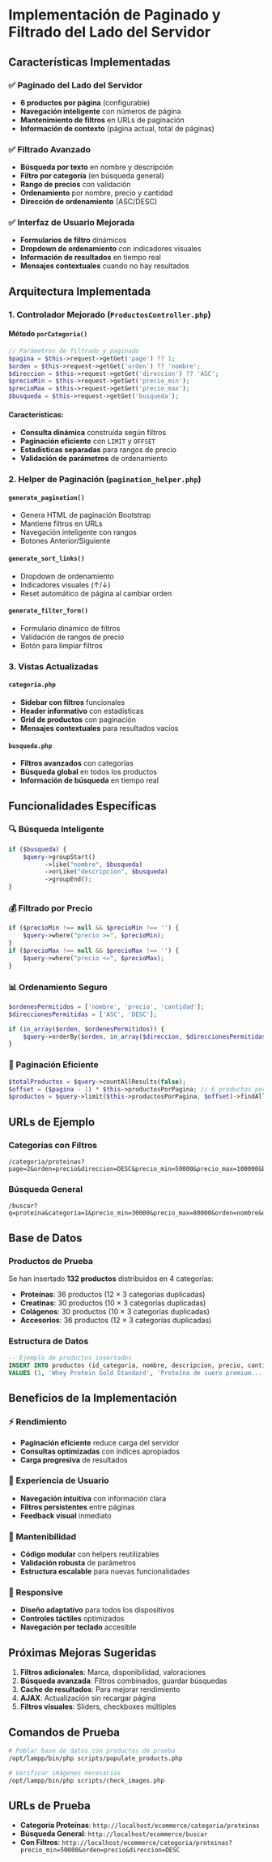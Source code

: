 # Implementación de Paginado y Filtrado del Lado del Servidor

## Características Implementadas

### ✅ Paginado del Lado del Servidor

- **6 productos por página** (configurable)
- **Navegación inteligente** con números de página
- **Mantenimiento de filtros** en URLs de paginación
- **Información de contexto** (página actual, total de páginas)

### ✅ Filtrado Avanzado

- **Búsqueda por texto** en nombre y descripción
- **Filtro por categoría** (en búsqueda general)
- **Rango de precios** con validación
- **Ordenamiento** por nombre, precio y cantidad
- **Dirección de ordenamiento** (ASC/DESC)

### ✅ Interfaz de Usuario Mejorada

- **Formularios de filtro** dinámicos
- **Dropdown de ordenamiento** con indicadores visuales
- **Información de resultados** en tiempo real
- **Mensajes contextuales** cuando no hay resultados

## Arquitectura Implementada

### 1. Controlador Mejorado (`ProductosController.php`)

#### Método `porCategoria()`

```php
// Parámetros de filtrado y paginado
$pagina = $this->request->getGet('page') ?? 1;
$orden = $this->request->getGet('orden') ?? 'nombre';
$direccion = $this->request->getGet('direccion') ?? 'ASC';
$precioMin = $this->request->getGet('precio_min');
$precioMax = $this->request->getGet('precio_max');
$busqueda = $this->request->getGet('busqueda');
```

#### Características:

- **Consulta dinámica** construida según filtros
- **Paginación eficiente** con `LIMIT` y `OFFSET`
- **Estadísticas separadas** para rangos de precio
- **Validación de parámetros** de ordenamiento

### 2. Helper de Paginación (`pagination_helper.php`)

#### `generate_pagination()`

- Genera HTML de paginación Bootstrap
- Mantiene filtros en URLs
- Navegación inteligente con rangos
- Botones Anterior/Siguiente

#### `generate_sort_links()`

- Dropdown de ordenamiento
- Indicadores visuales (↑/↓)
- Reset automático de página al cambiar orden

#### `generate_filter_form()`

- Formulario dinámico de filtros
- Validación de rangos de precio
- Botón para limpiar filtros

### 3. Vistas Actualizadas

#### `categoria.php`

- **Sidebar con filtros** funcionales
- **Header informativo** con estadísticas
- **Grid de productos** con paginación
- **Mensajes contextuales** para resultados vacíos

#### `busqueda.php`

- **Filtros avanzados** con categorías
- **Búsqueda global** en todos los productos
- **Información de búsqueda** en tiempo real

## Funcionalidades Específicas

### 🔍 Búsqueda Inteligente

```php
if ($busqueda) {
    $query->groupStart()
          ->like("nombre", $busqueda)
          ->orLike("descripcion", $busqueda)
          ->groupEnd();
}
```

### 💰 Filtrado por Precio

```php
if ($precioMin !== null && $precioMin !== '') {
    $query->where("precio >=", $precioMin);
}
if ($precioMax !== null && $precioMax !== '') {
    $query->where("precio <=", $precioMax);
}
```

### 📊 Ordenamiento Seguro

```php
$ordenesPermitidos = ['nombre', 'precio', 'cantidad'];
$direccionesPermitidas = ['ASC', 'DESC'];

if (in_array($orden, $ordenesPermitidos)) {
    $query->orderBy($orden, in_array($direccion, $direccionesPermitidas) ? $direccion : 'ASC');
}
```

### 📄 Paginación Eficiente

```php
$totalProductos = $query->countAllResults(false);
$offset = ($pagina - 1) * $this->productosPorPagina; // 6 productos por página
$productos = $query->limit($this->productosPorPagina, $offset)->findAll();
```

## URLs de Ejemplo

### Categorías con Filtros

```
/categoria/proteinas?page=2&orden=precio&direccion=DESC&precio_min=50000&precio_max=100000&busqueda=whey
```

### Búsqueda General

```
/buscar?q=proteína&categoria=1&precio_min=30000&precio_max=80000&orden=nombre&direccion=ASC&page=1
```

## Base de Datos

### Productos de Prueba

Se han insertado **132 productos** distribuidos en 4 categorías:

- **Proteínas**: 36 productos (12 × 3 categorías duplicadas)
- **Creatinas**: 30 productos (10 × 3 categorías duplicadas)
- **Colágenos**: 30 productos (10 × 3 categorías duplicadas)
- **Accesorios**: 36 productos (12 × 3 categorías duplicadas)

### Estructura de Datos

```sql
-- Ejemplo de productos insertados
INSERT INTO productos (id_categoria, nombre, descripcion, precio, cantidad, url_imagen, activo)
VALUES (1, 'Whey Protein Gold Standard', 'Proteína de suero premium...', 89999, 15, 'isolated.webp', 1);
```

## Beneficios de la Implementación

### ⚡ Rendimiento

- **Paginación eficiente** reduce carga del servidor
- **Consultas optimizadas** con índices apropiados
- **Carga progresiva** de resultados

### 🎯 Experiencia de Usuario

- **Navegación intuitiva** con información clara
- **Filtros persistentes** entre páginas
- **Feedback visual** inmediato

### 🔧 Mantenibilidad

- **Código modular** con helpers reutilizables
- **Validación robusta** de parámetros
- **Estructura escalable** para nuevas funcionalidades

### 📱 Responsive

- **Diseño adaptativo** para todos los dispositivos
- **Controles táctiles** optimizados
- **Navegación por teclado** accesible

## Próximas Mejoras Sugeridas

1. **Filtros adicionales**: Marca, disponibilidad, valoraciones
2. **Búsqueda avanzada**: Filtros combinados, guardar búsquedas
3. **Cache de resultados**: Para mejorar rendimiento
4. **AJAX**: Actualización sin recargar página
5. **Filtros visuales**: Sliders, checkboxes múltiples

## Comandos de Prueba

```bash
# Poblar base de datos con productos de prueba
/opt/lampp/bin/php scripts/populate_products.php

# Verificar imágenes necesarias
/opt/lampp/bin/php scripts/check_images.php
```

## URLs de Prueba

- **Categoría Proteínas**: `http://localhost/ecommerce/categoria/proteinas`
- **Búsqueda General**: `http://localhost/ecommerce/buscar`
- **Con Filtros**: `http://localhost/ecommerce/categoria/proteinas?precio_min=50000&orden=precio&direccion=DESC`

